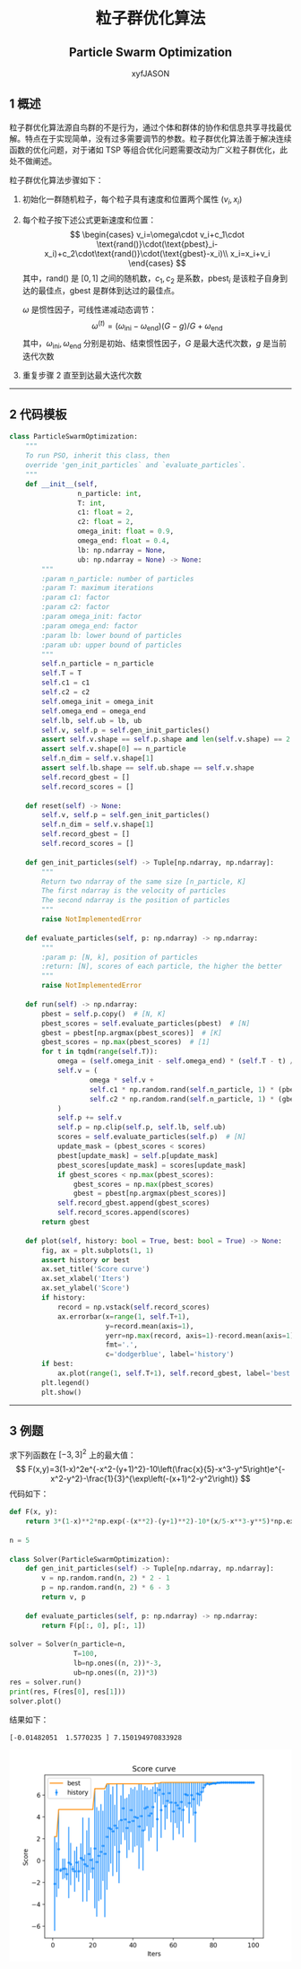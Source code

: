<h1 style="text-align:center"> 粒子群优化算法 </h1>
<h2 style="text-align:center"> Particle Swarm Optimization </h2>
<div style="text-align:center"> xyfJASON </div>



## 1 概述

粒子群优化算法源自鸟群的不是行为，通过个体和群体的协作和信息共享寻找最优解。特点在于实现简单，没有过多需要调节的参数。粒子群优化算法善于解决连续函数的优化问题，对于诸如 TSP 等组合优化问题需要改动为广义粒子群优化，此处不做阐述。

粒子群优化算法步骤如下：

1. 初始化一群随机粒子，每个粒子具有速度和位置两个属性 $(v_i,x_i)$

2. 每个粒子按下述公式更新速度和位置：
   $$
   \begin{cases}
   v_i=\omega\cdot v_i+c_1\cdot \text{rand()}\cdot(\text{pbest}_i-x_i)+c_2\cdot\text{rand()}\cdot(\text{gbest}-x_i)\\
   x_i=x_i+v_i
   \end{cases}
   $$
   其中，$\text{rand()}$ 是 $[0,1]$ 之间的随机数，$c_1,c_2$ 是系数，$\text{pbest}_i$ 是该粒子自身到达的最佳点，$\text{gbest}$ 是群体到达过的最佳点。

   $\omega$ 是惯性因子，可线性递减动态调节：
   $$
   \omega^{(t)}=(\omega_\text{ini}-\omega_\text{end})(G-g)/G+\omega_\text{end}
   $$
   其中，$\omega_\text{ini},\omega_\text{end}$ 分别是初始、结束惯性因子，$G$ 是最大迭代次数，$g$ 是当前迭代次数

3. 重复步骤 2 直至到达最大迭代次数



---



## 2 代码模板

```python
class ParticleSwarmOptimization:
    """
    To run PSO, inherit this class, then
    override 'gen_init_particles` and `evaluate_particles`.
    """
    def __init__(self,
                 n_particle: int,
                 T: int,
                 c1: float = 2,
                 c2: float = 2,
                 omega_init: float = 0.9,
                 omega_end: float = 0.4,
                 lb: np.ndarray = None,
                 ub: np.ndarray = None) -> None:
        """
        :param n_particle: number of particles
        :param T: maximum iterations
        :param c1: factor
        :param c2: factor
        :param omega_init: factor
        :param omega_end: factor
        :param lb: lower bound of particles
        :param ub: upper bound of particles
        """
        self.n_particle = n_particle
        self.T = T
        self.c1 = c1
        self.c2 = c2
        self.omega_init = omega_init
        self.omega_end = omega_end
        self.lb, self.ub = lb, ub
        self.v, self.p = self.gen_init_particles()
        assert self.v.shape == self.p.shape and len(self.v.shape) == 2
        assert self.v.shape[0] == n_particle
        self.n_dim = self.v.shape[1]
        assert self.lb.shape == self.ub.shape == self.v.shape
        self.record_gbest = []
        self.record_scores = []

    def reset(self) -> None:
        self.v, self.p = self.gen_init_particles()
        self.n_dim = self.v.shape[1]
        self.record_gbest = []
        self.record_scores = []

    def gen_init_particles(self) -> Tuple[np.ndarray, np.ndarray]:
        """
        Return two ndarray of the same size [n_particle, K]
        The first ndarray is the velocity of particles
        The second ndarray is the position of particles
        """
        raise NotImplementedError

    def evaluate_particles(self, p: np.ndarray) -> np.ndarray:
        """
        :param p: [N, k], position of particles
        :return: [N], scores of each particle, the higher the better
        """
        raise NotImplementedError

    def run(self) -> np.ndarray:
        pbest = self.p.copy()  # [N, K]
        pbest_scores = self.evaluate_particles(pbest)  # [N]
        gbest = pbest[np.argmax(pbest_scores)]  # [K]
        gbest_scores = np.max(pbest_scores)  # [1]
        for t in tqdm(range(self.T)):
            omega = (self.omega_init - self.omega_end) * (self.T - t) / self.T + self.omega_end
            self.v = (
                    omega * self.v +
                    self.c1 * np.random.rand(self.n_particle, 1) * (pbest - self.p) +
                    self.c2 * np.random.rand(self.n_particle, 1) * (gbest - self.p)
            )
            self.p += self.v
            self.p = np.clip(self.p, self.lb, self.ub)
            scores = self.evaluate_particles(self.p)  # [N]
            update_mask = (pbest_scores < scores)
            pbest[update_mask] = self.p[update_mask]
            pbest_scores[update_mask] = scores[update_mask]
            if gbest_scores < np.max(pbest_scores):
                gbest_scores = np.max(pbest_scores)
                gbest = pbest[np.argmax(pbest_scores)]
            self.record_gbest.append(gbest_scores)
            self.record_scores.append(scores)
        return gbest

    def plot(self, history: bool = True, best: bool = True) -> None:
        fig, ax = plt.subplots(1, 1)
        assert history or best
        ax.set_title('Score curve')
        ax.set_xlabel('Iters')
        ax.set_ylabel('Score')
        if history:
            record = np.vstack(self.record_scores)
            ax.errorbar(x=range(1, self.T+1),
                        y=record.mean(axis=1),
                        yerr=np.max(record, axis=1)-record.mean(axis=1),
                        fmt='.',
                        c='dodgerblue', label='history')
        if best:
            ax.plot(range(1, self.T+1), self.record_gbest, label='best', c='darkorange')
        plt.legend()
        plt.show()
```



---



## 3 例题

求下列函数在 $[-3,3]^2$ 上的最大值：
$$
F(x,y)=3(1-x)^2e^{-x^2-(y+1)^2}-10\left(\frac{x}{5}-x^3-y^5\right)e^{-x^2-y^2}-\frac{1}{3}^{\exp\left(-(x+1)^2-y^2\right)}
$$
代码如下：

```python
def F(x, y):
    return 3*(1-x)**2*np.exp(-(x**2)-(y+1)**2)-10*(x/5-x**3-y**5)*np.exp(-x**2-y**2)-1/3**np.exp(-(x+1)**2-y**2)

n = 5

class Solver(ParticleSwarmOptimization):
    def gen_init_particles(self) -> Tuple[np.ndarray, np.ndarray]:
        v = np.random.rand(n, 2) * 2 - 1
        p = np.random.rand(n, 2) * 6 - 3
        return v, p

    def evaluate_particles(self, p: np.ndarray) -> np.ndarray:
        return F(p[:, 0], p[:, 1])

solver = Solver(n_particle=n,
                T=100,
                lb=np.ones((n, 2))*-3,
                ub=np.ones((n, 2))*3)
res = solver.run()
print(res, F(res[0], res[1]))
solver.plot()
```

结果如下：

```
[-0.01482051  1.5770235 ] 7.150194970833928
```

![](img/pso_curve.png)

